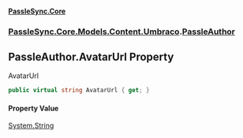 #### [PassleSync.Core](index.md 'index')
### [PassleSync.Core.Models.Content.Umbraco](PassleSync.Core.Models.Content.Umbraco.md 'PassleSync.Core.Models.Content.Umbraco').[PassleAuthor](PassleSync.Core.Models.Content.Umbraco.PassleAuthor.md 'PassleSync.Core.Models.Content.Umbraco.PassleAuthor')

## PassleAuthor.AvatarUrl Property

AvatarUrl

```csharp
public virtual string AvatarUrl { get; }
```

#### Property Value
[System.String](https://docs.microsoft.com/en-us/dotnet/api/System.String 'System.String')